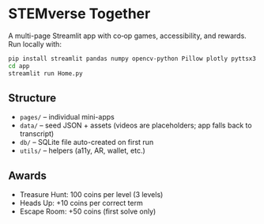 
# STEMverse Together

A multi-page Streamlit app with co‑op games, accessibility, and rewards.
Run locally with:

```bash
pip install streamlit pandas numpy opencv-python Pillow plotly pyttsx3
cd app
streamlit run Home.py
```

## Structure
- `pages/` – individual mini-apps
- `data/` – seed JSON + assets (videos are placeholders; app falls back to transcript)
- `db/` – SQLite file auto-created on first run
- `utils/` – helpers (a11y, AR, wallet, etc.)

## Awards
- Treasure Hunt: 100 coins per level (3 levels)
- Heads Up: +10 coins per correct term
- Escape Room: +50 coins (first solve only)
